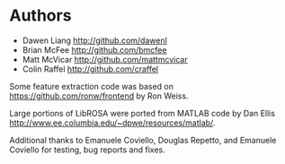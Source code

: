 Authors
=======

* Dawen Liang <http://github.com/dawenl>
* Brian McFee <http://github.com/bmcfee>
* Matt McVicar <http://github.com/mattmcvicar>
* Colin Raffel <http://github.com/craffel>

Some feature extraction code was based on <https://github.com/ronw/frontend> by Ron Weiss.

Large portions of LibROSA were ported from MATLAB code by Dan Ellis <http://www.ee.columbia.edu/~dpwe/resources/matlab/>.

Additional thanks to Emanuele Coviello, Douglas Repetto, and Emanuele Coviello for testing, bug reports and fixes.

